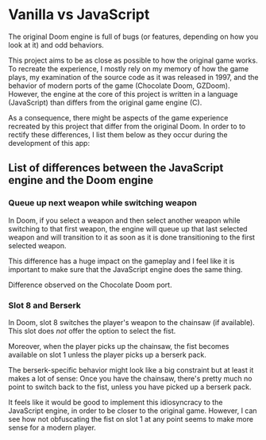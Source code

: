 # Vanilla vs JavaScript

The original Doom engine is full of bugs (or features, depending on how you look at it) and odd behaviors.

This project aims to be as close as possible to how the original game works. To recreate the experience, I mostly rely on my memory of how the game plays, my examination of the source code as it was released in 1997, and the behavior of modern ports of the game (Chocolate Doom, GZDoom). However, the engine at the core of this project is written in a language (JavaScript) than differs from the original game engine (C).

As a consequence, there might be aspects of the game experience recreated by this project that differ from the original Doom. In order to to rectify these differences, I list them below as they occur during the development of this app:

## List of differences between the JavaScript engine and the Doom engine

### Queue up next weapon while switching weapon

In Doom, if you select a weapon and then select another weapon while switching to that first weapon, the engine will queue up that last selected weapon and will transition to it as soon as it is done transitioning to the first selected weapon.

This difference has a huge impact on the gameplay and I feel like it is important to make sure that the JavaScript engine does the same thing.

Difference observed on the Chocolate Doom port.

### Slot 8 and Berserk

In Doom, slot 8 switches the player's weapon to the chainsaw (if available). This slot does *not* offer the option to select the fist.

Moreover, when the player picks up the chainsaw, the fist becomes available on slot 1 unless the player picks up a berserk pack.

The berserk-specific behavior might look like a big constraint but at least it makes a lot of sense: Once you have the chainsaw, there's pretty much no point to switch back to the fist, unless you have picked up a berserk pack.

It feels like it would be good to implement this idiosyncracy to the JavaScript engine, in order to be closer to the original game. However, I can see how not obfuscating the fist on slot 1 at any point seems to make more sense for a modern player.